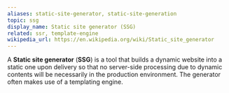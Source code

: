 ```yaml
---
aliases: static-site-generator, static-site-generation
topic: ssg
display_name: Static site generator (SSG)
related: ssr, template-engine
wikipedia_url: https://en.wikipedia.org/wiki/Static_site_generator
---
```

A **Static site generator** (**SSG**) is a tool that builds a dynamic website into a static one upon delivery so that no server-side processing due to dynamic contents will be necessarily in the production environment. The generator often makes use of a templating engine.
